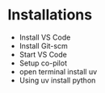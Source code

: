 # Installations

* Install VS Code
* Install Git-scm
* Start VS Code
* Setup co-pilot
* open terminal install uv
* Using uv install python

